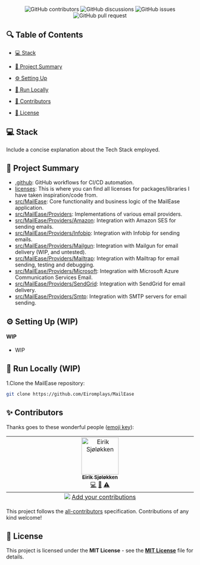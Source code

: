 <p align="center">
<a href=https://github.com/Eiromplays/MailEase target="_blank">
<!--- <img src='/placeholder.jpg' width="100%" alt="Banner" /> --->
</a>
</p>

<p align="center">
<img src="https://img.shields.io/github/contributors/Eiromplays/MailEase" alt="GitHub contributors" />
<img src="https://img.shields.io/github/discussions/Eiromplays/MailEase" alt="GitHub discussions" />
<img src="https://img.shields.io/github/issues/Eiromplays/MailEase" alt="GitHub issues" />
<img src="https://img.shields.io/github/issues-pr/Eiromplays/MailEase" alt="GitHub pull request" />
</p>

## 🔍 Table of Contents

* [💻 Stack](#stack)

* [📝 Project Summary](#project-summary)

* [⚙️ Setting Up](#setting-up)

* [🚀 Run Locally](#run-locally)

* [🙌 Contributors](#contributors)

* [📄 License](#license)

## 💻 Stack

Include a concise explanation about the Tech Stack employed.

## 📝 Project Summary

- [.github](.github): GitHub workflows for CI/CD automation.
- [licenses](licenses): This is where you can find all licenses for packages/libraries I have taken inspiration/code from.
- [src/MailEase](src/MailEase): Core functionality and business logic of the MailEase application.
- [src/MailEase/Providers](src/MailEase/Providers): Implementations of various email providers.
- [src/MailEase/Providers/Amazon](src/MailEase/Providers/Amazon): Integration with Amazon SES for sending emails.
- [src/MailEase/Providers/Infobip](src/MailEase/Providers/Infobip): Integration with Infobip for sending emails.
- [src/MailEase/Providers/Mailgun](src/MailEase/Providers/Mailgun): Integration with Mailgun for email delivery (WIP, and untested).
- [src/MailEase/Providers/Mailtrap](src/MailEase/Providers/Mailtrap): Integration with Mailtrap for email sending, testing and debugging.
- [src/MailEase/Providers/Microsoft](src/MailEase/Providers/Microsoft): Integration with Microsoft Azure Communication Services Email.
- [src/MailEase/Providers/SendGrid](src/MailEase/Providers/SendGrid): Integration with SendGrid for email delivery.
- [src/MailEase/Providers/Smtp](src/MailEase/Providers/Smtp): Integration with SMTP servers for email sending.

## ⚙️ Setting Up (WIP)

#### WIP

- WIP

## 🚀 Run Locally (WIP)
1.Clone the MailEase repository:
```sh
git clone https://github.com/Eiromplays/MailEase
```

## ✨ Contributors

Thanks goes to these wonderful people ([emoji key](https://allcontributors.org/docs/en/emoji-key)):

<!-- ALL-CONTRIBUTORS-LIST:START - Do not remove or modify this section -->
<!-- prettier-ignore-start -->
<!-- markdownlint-disable -->
<table>
  <tbody>
    <tr>
      <td align="center" valign="top" width="14.28%"><a href="https://github.com/Eiromplays"><img src="https://avatars.githubusercontent.com/u/26148920?v=4?s=100" width="100px;" alt="Eirik Sjøløkken"/><br /><sub><b>Eirik Sjøløkken</b></sub></a><br /><a href="https://github.com/Eiromplays/MailEase/commits?author=Eiromplays" title="Code">💻</a> <a href="https://github.com/Eiromplays/MailEase/commits?author=Eiromplays" title="Documentation">📖</a> <a href="https://github.com/Eiromplays/MailEase/commits?author=Eiromplays" title="Tests">⚠️</a></td>
    </tr>
  </tbody>
  <tfoot>
    <tr>
      <td align="center" size="13px" colspan="7">
        <img src="https://raw.githubusercontent.com/all-contributors/all-contributors-cli/1b8533af435da9854653492b1327a23a4dbd0a10/assets/logo-small.svg">
          <a href="https://all-contributors.js.org/docs/en/bot/usage">Add your contributions</a>
        </img>
      </td>
    </tr>
  </tfoot>
</table>

<!-- markdownlint-restore -->
<!-- prettier-ignore-end -->

<!-- ALL-CONTRIBUTORS-LIST:END -->

This project follows the [all-contributors](https://github.com/all-contributors/all-contributors) specification. Contributions of any kind welcome!

## 📄 License

This project is licensed under the **MIT License** - see the [**MIT License**](https://github.com/Eiromplays/MailEase/blob/main/LICENSE) file for details.